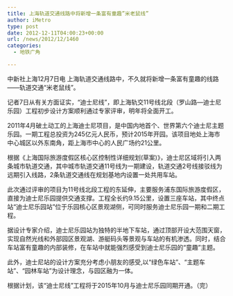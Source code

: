 ```yaml
---
title: 上海轨道交通线路中将新增一条富有童趣”米老鼠线”
author: iMetro
type: post
date: 2012-12-11T04:00:23+00:00
url: /news/2012/12/1460
categories:
  - 地铁广角

---
```

中新社上海12月7日电 上海轨道交通线路中，不久就将新增一条富有童趣的线路——轨道交通“米老鼠线”。

记者7日从有关方面证实，“迪士尼线”，即上海轨交11号线北段（罗山路—迪士尼乐园）工程初步设计方案顺利通过专家评审，明年将全面开工。

2011年4月破土动工的上海迪士尼项目，是中国内地首个、世界第六个迪士尼主题乐园。一期工程总投资为245亿元人民币，预计2015年开园。该项目地处上海市中心城区以外东南角，距上海市中心的人民广场约21公里。

根据《上海国际旅游度假区核心区控制性详细规划(草案)》，迪士尼区域将引入两条城市轨道交通，其中城市轨道交通11号线为一期建设，轨道交通2号线接驳线为远期引入线路，2条轨道交通线在规划基地内设置一处共用车站。

此次通过评审的项目为11号线北段工程的东延伸，主要服务浦东国际旅游度假区，直接为迪士尼乐园提供交通支撑。工程全长约9.15公里，设置三座车站，其中终点站“迪士尼乐园站”位于乐园核心区景观湖侧，可同时服务迪士尼乐园一期和二期工程。

据设计专家介绍，迪士尼乐园站为独特的半地下车站，通过顶部开设大范围天窗，实现自然光线和外部园区景观湖、游艇码头等景观与车站的有机渗透。同时，结合车站富有童趣的内部装修，在车站中就能强烈感受到迪士尼乐园的“童趣”主题。

此外，迪士尼站的设计方案充分考虑小朋友的感受,以“绿色车站”、“主题车站”、“园林车站”为设计理念，与园区融为一体。

根据计划，该“迪士尼线”工程将于2015年10月与迪士尼乐园同期开通。（完）